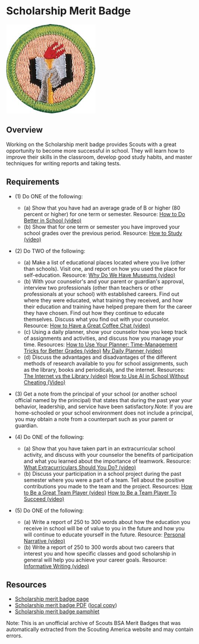 

# Scholarship Merit Badge

![Scholarship Merit Badge](images/scholarship-merit-badge.jpg)

## Overview



Working on the Scholarship merit badge provides Scouts with a great opportunity to become more successful in school. They will learn how to improve their skills in the classroom, develop good study habits, and master techniques for writing reports and taking tests.

## Requirements

* (1) Do ONE of the following:
    * (a) Show that you have had an average grade of B or higher (80 percent or higher) for one term or semester. Resource: [How to Do Better in School (video)](https://www.youtube.com/shorts/pZMXqaY-bYc)
    * (b) Show that for one term or semester you have improved your school grades over the previous period.  Resource: [How to Study (video)](https://www.youtube.com/watch?v=TjPFZaMe2yw)


* (2) Do TWO of the following:
    * (a) Make a list of educational places located where you live (other than schools). Visit one, and report on how you used the place for self-education.  Resource: [Why Do We Have Museums (video)](https://www.youtube.com/watch?v=MHo928fd2wE)
    * (b) With your counselor's and your parent or guardian's approval, interview two professionals (other than teachers or other professionals at your school) with established careers. Find out where they were educated, what training they received, and how their education and training have helped prepare them for the career they have chosen. Find out how they continue to educate themselves. Discuss what you find out with your counselor. Resource: [How to Have a Great Coffee Chat (video)](https://youtu.be/RaSoVVF18n8?si=wbVez7VytPC0E0es)
    * (c) Using a daily planner, show your counselor how you keep track of assignments and activities, and discuss how you manage your time. Resources: [How to Use Your Planner: Time-Management Tricks for Better Grades (video)](https://youtu.be/9z35XeolxMU?si=haH_-yZvpcaTXy05) [My Daily Planner (video)](https://www.youtube.com/shorts/ybb3h4re8kU)
    * (d) Discuss the advantages and disadvantages of the different methods of research available to you for school assignments, such as the library, books and periodicals, and the internet. Resources: [The Internet vs the Library (video)](https://youtu.be/RH3Z9BZryd8?si=hszmMA4edfUrH0gA) [How to Use AI in School Without Cheating (Video)](https://youtu.be/1iVcFKAFu2E?si=3ZZUS2aXuxu3s_A9)


* (3) Get a note from the principal of your school (or another school official named by the principal) that states that during the past year your behavior, leadership, and service have been satisfactory.Note: If you are home-schooled or your school environment does not include a principal, you may obtain a note from a counterpart such as your parent or guardian.
* (4) Do ONE of the following:
    * (a) Show that you have taken part in an extracurricular school activity, and discuss with your counselor the benefits of participation and what you learned about the importance of teamwork.  Resource: [What Extracurriculars Should You Do? (video)](https://www.youtube.com/watch?v=_YrIAc3YL3E)
    * (b) Discuss your participation in a school project during the past semester where you were a part of a team. Tell about the positive contributions you made to the team and the project.  Resources: [How to Be a Great Team Player (video)](https://www.youtube.com/watch?v=GZnvHzivMkQ) [How to Be a Team Player To Succeed (video)](https://www.youtube.com/watch?v=zdAfzLry85I)


* (5) Do ONE of the following:
    * (a) Write a report of 250 to 300 words about how the education you receive in school will be of value to you in the future and how you will continue to educate yourself in the future.  Resource: [Personal Narrative (video)](https://www.youtube.com/watch?v=UK4hir5lVXg)
    * (b) Write a report of 250 to 300 words about two careers that interest you and how specific classes and good scholarship in general will help you achieve your career goals.  Resource: [Informative Writing (video)](https://www.youtube.com/watch?v=o22BiMAMKPA)




## Resources

- [Scholarship merit badge page](https://www.scouting.org/merit-badges/scholarship/)
- [Scholarship merit badge PDF](https://filestore.scouting.org/filestore/Merit_Badge_ReqandRes/Pamphlets/Scholarship.pdf) ([local copy](files/scholarship-merit-badge.pdf))
- [Scholarship merit badge pamphlet](https://www.scoutshop.org/scholarship-merit-badge-pamphlet-650740.html)

Note: This is an unofficial archive of Scouts BSA Merit Badges that was automatically extracted from the Scouting America website and may contain errors.